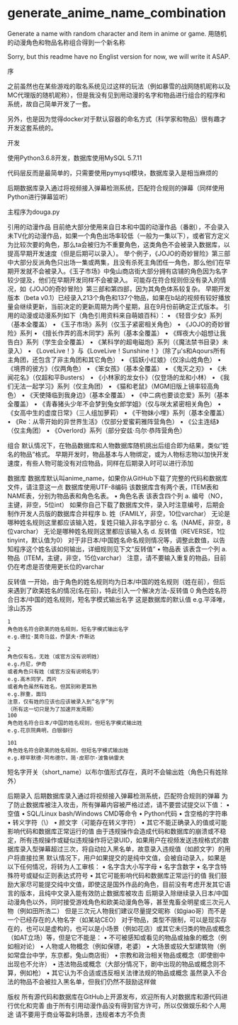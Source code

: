 # generate_anime_name_combination
Generate a name with random character and item in anime or game.
用随机的动漫角色和物品名称组合得到一个新名称

Sorry, but this readme have no Englist version for now, we will write it ASAP.

序

之前虽然也在某些游戏的取名系统见过这样的玩法（例如暴雪的战网随机昵称以及MC代理版的随机昵称），但是我没有见到用动漫的名字和物品进行组合的程序和系统，故自己简单开发了一套。

另外，也是因为觉得docker对于默认容器的命名方式（科学家和物品）很有趣才开发这套系统的。

开发

使用Python3.6.8开发，数据库使用MySQL 5.7.11

代码层反而是最简单的，只需要使用pymysql模块，数据库录入是相当麻烦的

后期数据库录入通过将视频接入弹幕检测系统，匹配符合规则的弹幕（同样使用Python进行弹幕监听）

主程序为douga.py

引用的动漫作品
目前绝大部分使用来自日本和中国的动漫作品（番剧），不会录入未TV化的动漫作品，如果一个角色出场率较低（一般为一集以下），或者官方定义为比较次要的角色，那么ta会被归为不重要角色，这类角色不会被录入数据库，以提高早期开发速度（但是后期可以录入）。
举个例子，《JOJO的奇妙冒险》第三部中大部分反派角色只出场一集或两集，且没有杀死主角团任一角色，那么他们在早期开发就不会被录入。《玉子市场》中兔山商店街大部分拥有店铺的角色因为名字较少提及，他们在早期开发同样不会被录入。
可能存在符合规则但没有录入的情况，如《JOJO的奇妙冒险》第三部和第四部，因为其角色体系较复杂。
早期开发版本（beta v0.1）已经录入213个角色和137个物品，如果在b站的视频有较好播放量会继续更新，当前决定的更新周期为两个星期，且在9月份前确定正式版本。
引用的动漫或动漫系列如下（角色引用资料来自萌娘百科）：
	• 《轻音少女》系列（基本全覆盖）
	• 《玉子市场》系列（仅玉子紧密相关角色）
	• 《JOJO的奇妙冒险》系列
	• 《擅长作弄的高木同学》系列（基本全覆盖）
	• 《辉夜大小姐想让我告白》系列（学生会全覆盖）
	• 《某科学的超电磁炮》系列（《魔法禁书目录》未录入）
	• 《LoveLive！》与《LoveLive！Sunshine！》（除了μ's和Aqours所有主角团，还包含了非主角团和其它角色）
	• 《狐妖小红娘》（仅涂山姓角色）
	• 《境界的彼方》（仅两角色）
	• 《笨女孩》（基本全覆盖）
	• 《鬼灭之刃》
	• 《未闻花名》（仅超和平Busters）
	• 《小林家的龙女仆》（仅登场的龙和小林）
	• 《我们无法一起学习》系列（仅主角团）
	• 《猫和老鼠》（MGM旧版上镜率较高角色）
	• 《天使降临到我身边》（基本全覆盖）
	• 《中二病也要谈恋爱》系列（基本全覆盖）
	• 《青春猪头少年不会梦到兔女郎学姐》（仅与咲太紧密相关角色）
	• 《女高中生的虚度日常》（三人组加萝莉）
	• 《干物妹小埋》系列（基本全覆盖）
	• 《Re：从零开始的异世界生活》（仅部分爱蜜莉雅阵营角色）
	• 《公主连结》（仅主角团）
	• 《Overlord》系列（部分安兹·乌尔·恭阵营角色）

组合
默认情况下，在物品数据库和人物数据库随机挑出后组合即为结果，类似“姓名的物品”格式。
早期开发时，物品基本与人物绑定，或为人物标志物以加快开发速度，有些人物可能没有对应物品，同样在后期录入时可以进行添加

数据库
数据库默认叫anime_name，如果你从GitHub下载了完整的代码和数据库文件，请注意这一点
数据库使用UTF-8编码
该数据库含有两个表，ITEM表和NAME表，分别为物品表和角色名表。
	• 角色名表
	该表含四个列
		a. 编号（NO，主键，非空，5位int）
		如果你自己下载了数据库文件，录入时注意编号，后期会制作开发人员版的数据库合并程序
		b. 姓（FAMILY，非空，10位varchar）
		无论是哪种姓名规则这里都应该输入姓，复姓只输入非名字部分
		c. 名（NAME，非空，8位varchar）
		无论是哪种姓名规则这里都应该输入名
		d. 反转值（REVERSE，1位tinyint，默认值为0）
		对于非日本/中国姓名命名规则情况等，调整此数值，以告知程序这个姓名该如何输出，详细规则见下文“反转值”
	• 物品表
	该表含一个列
		a. 物品（ITEM，主键，非空，15位varchar）
注意，请不要输入重复的物品，目前仍在考虑是否使用更长位的varchar


反转值
一开始，由于角色的姓名规则均为日本/中国的姓名规则（姓在前），但后来遇到了欧美姓名的情况(名在前)，特此引入一个解决方法-反转值
    0
    角色姓名符合日本/中国的姓名规则，短名字模式输出名字
    这是数据库的默认值
    e.g.平泽唯，涂山苏苏
    
    1
    角色姓名符合欧美的姓名规则，短名字模式输出名字
    e.g.德拉·莫奇马兹，乔瑟夫·乔斯达

    2
    角色仅有名，无姓（或官方没有说明姓）
    e.g.丹尼，伊奇
    或者角色只有姓（或官方没有说明名字）
    e.g.高木同学，西片
    或者角色虽然有姓名，但其别称更耳熟
    e.g.胖重，面玛
    注意，仅有姓的应该也应该被录入到“名字”列
    （所有这一切只是为了加速开发周期）
    100
    角色姓名符合日本/中国的姓名规则，但短名字模式输出姓
    e.g.花京院典明，白银御行

    101
    角色姓名符合欧美的姓名规则，但短名字模式输出姓
    e.g.穆罕默德·阿布德尔，简·皮耶尔·波鲁纳雷夫

短名字开关（short_name）以布尔值形式存在，真时不会输出姓（角色只有姓除外）

后期录入
后期数据库录入通过将视频接入弹幕检测系统，匹配符合规则的弹幕
为了防止数据库被注入攻击，所有弹幕内容被严格过滤，请不要尝试提交以下值：
	• 空值
	• SQL/Linux bash/Windows CMD等命令
	• Python代码
	• 含空格的字符串
	• 转义字符（\）
	• 颜文字（可能存在转义字符）
	• 其它不能正确录入的值或可能影响代码和数据库正常运行的值
由于违规操作会造成代码和数据库的崩溃或不稳定，所有违规操作或疑似违规操作将记录UID，如果用户在视频发送违规格式的数据库录入型弹幕超过三次，将自动拉入黑名单，故意录入违规值（如颜文字）的用户将直接拉黑
默认情况下，用户如果提交的是纯中文值，会被自动录入，如果是以下任何情况，将转为人工审核：
	• 名字含大小写字母
	• 名字含数字
	• 名字含特殊符号或疑似正则表达式符号
	• 其它可能影响代码和数据库正常运行的值
我们鼓励大家尽可能提交纯中文值，即使这是国外作品的角色，目前没有考虑开发其它语言的版本，且纯中文录入能有效防止数据库被攻击
后期录入除继续录入日本/中国动漫角色以外，同时接受游戏角色和欧美动漫角色等，甚至鬼畜全明星或三次元人物（例如田所浩二）
但是三次元人物我们建议尽量提交昵称（如giao哥）而不是一个已经存在的人物名字（如某站CEO）
对于物品，类型不限制，可以是现实存在的，也可以是虚构的，也可以是小场景（例如花店）或其它未归类的物品或概念（如AT立场）等，但是它不能是：
	• 不可被感知或看见的物品或抽象的概念（例如相对论）
	• 人物或人物概念（例如保镖，老婆）
	• 大场景或较大型建筑物（例如常盘台中学，东京都，兔山商店街）
	• 宗教和政治相关物品或概念（即使剧中出现也不允许）
	• 违法物品或概念（大部分情况下，剧中出现的物品或概念则不算，例如枪）
	• 其它认为不合适或违反相关法律法规的物品或概念
虽然录入不合法的物品不会被拉入黑名单，但我们仍然不鼓励这样做

版权
所有源代码和数据库在GitHub上开源发布，欢迎所有人对数据库和源代码进行优化和完善
由于所有引用动漫作品没有得到官方许可，所以仅做娱乐和个人用途
请不要用于商业等盈利场景，违规者本方不负责

